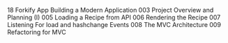 18 Forkify App Building a Modern Application
003 Project Overview and Planning (I)
005 Loading a Recipe from API
006 Rendering the Recipe
007 Listening For load and hashchange Events
008 The MVC Architecture
009 Refactoring for MVC